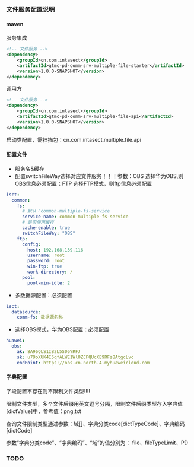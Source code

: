 ### 文件服务配置说明

#### maven
服务集成
```xml
<!-- 文件服务 -->
<dependency>
    <groupId>cn.com.intasect</groupId>
    <artifactId>gtmc-pd-comm-srv-multiple-file-starter</artifactId>
    <version>1.0.0-SNAPSHOT</version>
</dependency>
```
调用方
```xml
<!-- 文件服务 -->
<dependency>
    <groupId>cn.com.intasect</groupId>
    <artifactId>gtmc-pd-comm-srv-multiple-file-api</artifactId>
    <version>1.0.0-SNAPSHOT</version>
</dependency>
```
启动类配置，需扫描包：cn.com.intasect.multiple.file.api

#### 配置文件

- 服务名&缓存
- 配置switchFileWay选择对应文件服务！！！参数：OBS 选择华为OBS,则OBS信息必须配置；FTP 选择FTP模式，则ftp信息必须配置
```yaml
isct:
  common:
    fs:
      # 默认：common-multiple-fs-service
      service-name: common-multiple-fs-service
      # 是否使用缓存
      cache-enable: true
      switchFileWay: "OBS"
    ftp:
      config:
        host: 192.168.139.116
        username: root
        password: root
        win-ftp: true
        work-directory: /
      pool:
        pool-min-idle: 2

```
- 多数据源配置：必须配置
```yaml
isct:
  datasource:
    comm-fs: 数据源名称
```
- 选择OBS模式，华为OBS配置：必须配置
```yaml
huawei:
  obs:
    ak: 8A96QLS1IB2L5S06YRFJ
    sk: u79oXUK4I5qfALWE1WlOZCPQUcXE9RFz8AtgcLvc
    endPoint: https://obs.cn-north-4.myhuaweicloud.com
```

#### 字典配置
字段配置不存在则不限制文件类型!!!!

限制文件类型，多个文件后缀用英文逗号分隔，限制文件后缀类型存入字典值[dictValue]中，参考值：png,txt

查询文件限制类型通过参数：域[]、字典分类code[dictTypeCode]、字典编码[dictCode]

参数“字典分类code”、“字典编码”、“域”的值分别为：
file、fileTypeLimit、PD


### TODO
